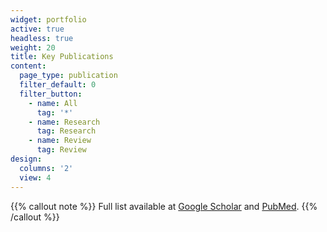 ```yaml
---
widget: portfolio
active: true
headless: true
weight: 20
title: Key Publications
content:
  page_type: publication
  filter_default: 0
  filter_button:
    - name: All
      tag: '*'
    - name: Research
      tag: Research
    - name: Review
      tag: Review
design:
  columns: '2'
  view: 4
---
```

{{% callout note %}}
Full list available at [Google Scholar](https://scholar.google.com/citations?user=_f0y7BUAAAAJ) and [PubMed](https://ncbi.nlm.nih.gov/myncbi/christopher.zimmerman.1/bibliography/public).
{{% /callout %}}
